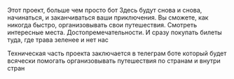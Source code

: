 Этот проект, больше чем просто бот
Здесь будут снова и снова, начинаться, и заканчиваться ваши приключения. Вы сможете, как никогда быстро, организовывать свои путешествия. Смотреть интересные места. Достопремечательности. И сразу покупать билеты туда, где трава зеленее и нет нас

Техническая часть проекта заключается в телеграм боте который будет всячески помогать организовывать путешествия по странам и внутри стран
